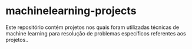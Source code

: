 # machinelearning-projects
Este repositório contém projetos nos quais foram utilizadas técnicas de machine learning para resolução de problemas específicos referentes aos projetos.. 
